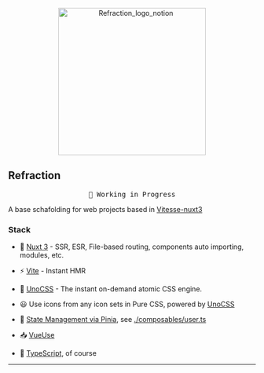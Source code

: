 <p align="center">
<img src="https://user-images.githubusercontent.com/10366059/207662097-031385a2-4fb1-4645-a370-4b335b90de45.png" width="300" alt="Refraction_logo_notion"/>
</p>

## Refraction

<pre align="center">
🧪 Working in Progress
</pre>

A base schafolding for web projects based in [Vitesse-nuxt3](https://github.com/antfu/vitesse-nuxt3)

### Stack

- 💚 [Nuxt 3](https://v3.nuxtjs.org) - SSR, ESR, File-based routing, components auto importing, modules, etc.

- ⚡️ [Vite](https://vitejs.dev) - Instant HMR

- 🎨 [UnoCSS](https://github.com/antfu/unocss) - The instant on-demand atomic CSS engine.

- 😃 Use icons from any icon sets in Pure CSS, powered by [UnoCSS](https://github.com/antfu/unocss)

- 🍍 [State Management via Pinia](https://pinia.esm.dev), see [./composables/user.ts](./composables/user.ts)

- 📥 [VueUse](https://vueuse.org)

- 🦾 [TypeScript](https://www.typescriptlang.org), of course

<!-- - 📚: ORM via [Prisma.io](https://www.prisma.io) -->

<!-- - 📒 [Planetscale DB](https://planetscale.com/) -->

---

<!-- ``` bash
npx prisma init --datasource-provider mysql
postgresql, mysql, sqlite, sqlserver, mongodb, cockroachdb

npx prisma migrate dev --name init
npx prisma studio
``` -->
